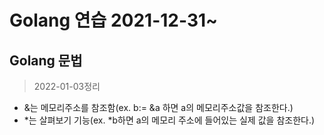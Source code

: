 # Golang 연습 2021-12-31~
## **Golang 문법**   

> 2022-01-03정리   
* &는 메모리주소를 참조함(ex. b:= &a 하면 a의 메모리주소값을 참조한다.)
* *는 살펴보기 기능(ex. *b하면 a의 메모리 주소에 들어있는 실제 값을 참조한다.)
 
